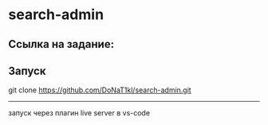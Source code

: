 # search-admin
## Ссылка на задание:
## Запуск
git clone https://github.com/DoNaT1kl/search-admin.git
___
запуск через плагин live server в vs-code
